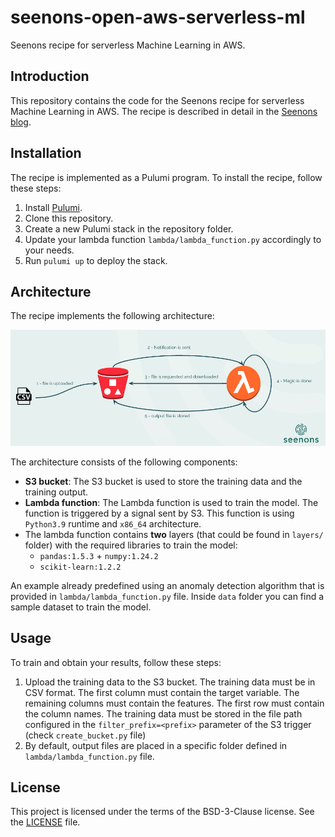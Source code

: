 # seenons-open-aws-serverless-ml
Seenons recipe for serverless Machine Learning in AWS. 

## Introduction

This repository contains the code for the Seenons recipe for serverless Machine Learning in AWS. The recipe is described in detail in the [Seenons blog](https://seenons.com/blog/2019/03/01/serverless-machine-learning-in-aws/).

## Installation

The recipe is implemented as a Pulumi program. To install the recipe, follow these steps:   

1. Install [Pulumi](https://www.pulumi.com/docs/get-started/aws/install-pulumi/).
2. Clone this repository.
3. Create a new Pulumi stack in the repository folder.
4. Update your lambda function `lambda/lambda_function.py`  accordingly to  your needs.  
5. Run `pulumi up` to deploy the stack.

## Architecture

The recipe implements the following architecture:

![Machine Learning Serverless Architecture](docs/sl-ml-arch.png?raw=true "Machine Learning Serverless Architecture")

The architecture consists of the following components:

* **S3 bucket**: The S3 bucket is used to store the training data and the training output.
* **Lambda function**: The Lambda function is used to train the model. The function is triggered by a signal sent by S3. This function is using `Python3.9` runtime and `x86_64` architecture. 
* The lambda function contains **two** layers (that could be found in `layers/` folder) with the required libraries to train the model:
    * `pandas:1.5.3` + `numpy:1.24.2`
    * `scikit-learn:1.2.2`

An example already predefined using an anomaly detection algorithm that is provided in `lambda/lambda_function.py` file. Inside `data` folder you can find a sample dataset to train the model.

## Usage

To train and obtain your results, follow these steps:

1. Upload the training data to the S3 bucket. The training data must be in CSV format. The first column must contain the target variable. The remaining columns must contain the features. The first row must contain the column names. The training data must be stored in the file path configured in the `filter_prefix=<prefix>` parameter of the S3 trigger (check `create_bucket.py` file)
2. By default, output files are placed in a specific folder defined in `lambda/lambda_function.py` file.

## License

This project is licensed under the terms of the BSD-3-Clause license. See the [LICENSE](LICENSE) file.
